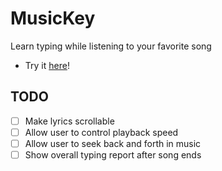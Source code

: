 # MusicKey

Learn typing while listening to your favorite song

- Try it [here](https://sickboydroid.github.io/MusicKey/html/index.html)!

## TODO

- [ ] Make lyrics scrollable
- [ ] Allow user to control playback speed
- [ ] Allow user to seek back and forth in music
- [ ] Show overall typing report after song ends
